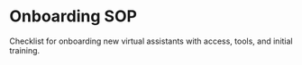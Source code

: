 # Onboarding SOP

Checklist for onboarding new virtual assistants with access, tools, and initial training.